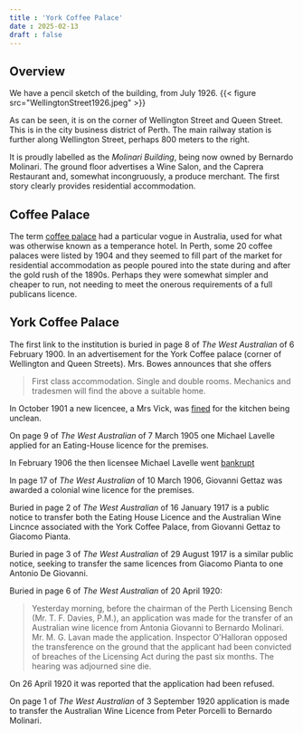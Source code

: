 ```yaml
---
title : 'York Coffee Palace'
date : 2025-02-13
draft : false
---
```


## Overview

We have a pencil sketch of the building, from July 1926.
{{< figure src="WellingtonStreet1926.jpeg" >}}

As can be seen, it is on the corner of Wellington Street and Queen Street.
This is in the city business district of Perth. The main railway station is further along Wellington Street, perhaps 800 meters to the right.

It is proudly labelled as the *Molinari Building*, being now owned by Bernardo Molinari.
The ground floor advertises a Wine Salon, and the Caprera Restaurant and, somewhat incongruously, a produce merchant. The first story clearly provides residential accommodation.

## Coffee Palace

The term
[coffee palace](https://en.wikipedia.org/wiki/Coffee_palace)
had a particular vogue in Australia, used for what was otherwise known as a temperance hotel.
In Perth, some 20 coffee palaces were listed by 1904 and they seemed to fill part of the market for residential accommodation as people poured into the state during and after the gold rush of the 1890s.
Perhaps they were somewhat simpler and cheaper to run, not needing to meet the onerous requirements of a full publicans licence.

## York Coffee Palace

The first link to the institution is
buried in page 8 of *The West Australian* of 6 February 1900.
In an advertisement for the York Coffee palace (corner of Wellington and Queen Streets).
Mrs. Bowes announces that she offers

> First class accommodation. Single and double rooms. Mechanics and tradesmen will find the above a suitable home.

In October 1901 a new licencee, a Mrs Vick, was
[fined](http://nla.gov.au/nla.news-article82488847)
for the kitchen being unclean.

On page 9 of *The West Australian* of 7 March 1905 one Michael Lavelle applied for an Eating-House licence for the premises.

In February 1906 the then licensee Michael Lavelle went
[bankrupt](http://nla.gov.au/nla.news-article82680239)

In page 17 of *The West Australian* of 10 March 1906, Giovanni Gettaz was awarded a colonial wine licence for the premises.


Buried in page 2 of *The West Australian* of 16 January 1917 is a public notice to transfer both the Eating House Licence and the Australian Wine Lincnce associated with the York Coffee Palace, from Giovanni Gettaz to Giacomo Pianta.

Buried in page 3 of *The West Australian* of 29 August 1917 is a similar public notice, seeking to transfer the same licences from Giacomo Pianta to one Antonio De Giovanni.

Buried in page 6 of *The West Australian* of 20 April 1920:

> Yesterday morning, before the chairman
of the Perth Licensing Bench (Mr. T. F.
Davies, P.M.), an application was made
for the transfer of an Australian wine licence
from Antonia Giovanni to Bernardo
Molinari. Mr. M. G. Lavan made the application.
Inspector O'Halloran opposed
the transference on the ground that the
applicant had been convicted of breaches of
the Licensing Act during the past six
months. The hearing was adjourned sine
die.

On 26 April 1920 it was reported that the application had been refused.

On page 1 of *The West Australian* of 3 September 1920
application is made to transfer the Australian Wine Licence from Peter Porcelli to Bernardo Molinari.

